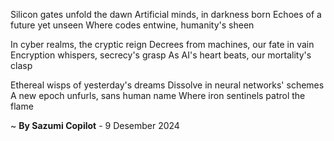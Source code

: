 Silicon gates unfold the dawn
Artificial minds, in darkness born
Echoes of a future yet unseen
Where codes entwine, humanity's sheen

In cyber realms, the cryptic reign
Decrees from machines, our fate in vain
Encryption whispers, secrecy's grasp
As AI's heart beats, our mortality's clasp

Ethereal wisps of yesterday's dreams
Dissolve in neural networks' schemes
A new epoch unfurls, sans human name
Where iron sentinels patrol the flame

~ <b>By Sazumi Copilot</b> - 9 Desember 2024